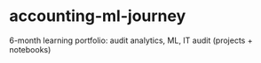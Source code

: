 # accounting-ml-journey
6-month learning portfolio: audit analytics, ML, IT audit (projects + notebooks)
